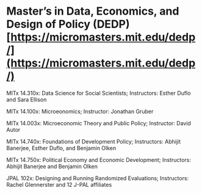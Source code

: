 # Master’s in Data, Economics, and Design of Policy (DEDP) [https://micromasters.mit.edu/dedp/](https://micromasters.mit.edu/dedp/)

MITx 14.310x: Data Science for Social Scientists;
Instructors: Esther Duflo and Sara Ellison

MITx 14.100x: Microeonomics;
Instructor: Jonathan Gruber

MITx 14.003x: Microeconomic Theory and Public Policy;
Instructor: David Autor

MITx 14.740x: Foundations of Development Policy;
Instructors: Abhijit Banerjee, Esther Duflo, and Benjamin Olken

MITx 14.750x: Political Economy and Economic Development; 
Instructors: Abhijit Banerjee and Benjamin Olken

JPAL 102x: Designing and Running Randomized Evaluations;
Instructors: Rachel Glennerster and 12 J-PAL affiliates


